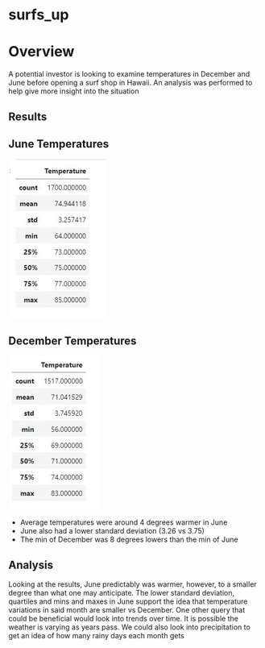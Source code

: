 # surfs_up

# Overview
A potential investor is looking to examine temperatures in December and June before opening a surf shop in Hawaii. An analysis was performed to help give more insight into the situation

## Results

## June Temperatures
![June_Temps](https://github.com/Andrewjruble/surfs_up/blob/main/June%20Temps.JPG)


## December Temperatures
![Dec_Temps](https://github.com/Andrewjruble/surfs_up/blob/main/December%20Temps.JPG)

- Average temperatures were around 4 degrees warmer in June
- June also had a lower standard deviation (3.26 vs 3.75)
- The min of December was 8 degrees lowers than the min of June

## Analysis 

Looking at the results, June predictably was warmer, however, to a smaller degree than what one may anticipate. The lower standard deviation, quartiles and mins and maxes in June support the idea that temperature variations in said month are smaller vs December. One other query that could be beneficial would look into trends over time. It is possible the weather is varying as years pass. We could also look into precipitation to get an idea of how many rainy days each month gets  
